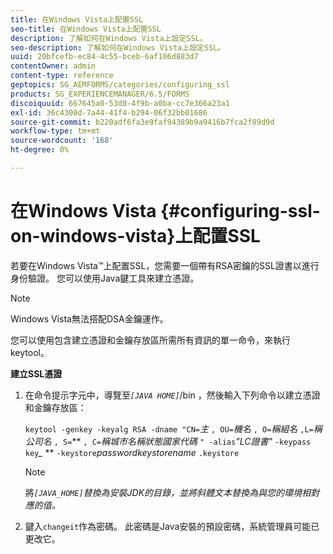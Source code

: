 ```yaml
---
title: 在Windows Vista上配置SSL
seo-title: 在Windows Vista上配置SSL
description: 了解如何在Windows Vista上設定SSL。
seo-description: 了解如何在Windows Vista上設定SSL。
uuid: 20bfcefb-ec84-4c55-bceb-6af106d883d7
contentOwner: admin
content-type: reference
geptopics: SG_AEMFORMS/categories/configuring_ssl
products: SG_EXPERIENCEMANAGER/6.5/FORMS
discoiquuid: 667645a0-53d0-4f9b-a0ba-cc7e366a23a1
exl-id: 36c4300d-7a44-41f4-b294-06f32bb01686
source-git-commit: b220adf6fa3e9faf94389b9a9416b7fca2f89d9d
workflow-type: tm+mt
source-wordcount: '168'
ht-degree: 0%

---
```


# 在Windows Vista {#configuring-ssl-on-windows-vista}上配置SSL

若要在Windows Vista™上配置SSL，您需要一個帶有RSA密鑰的SSL證書以進行身份驗證。 您可以使用Java鍵工具來建立憑證。

>[!NOTE]
>
>Windows Vista無法搭配DSA金鑰運作。

您可以使用包含建立憑證和金鑰存放區所需所有資訊的單一命令，來執行keytool。

**建立SSL憑證**

1. 在命令提示字元中，導覽至&#x200B;*`[JAVA HOME]`*/bin ，然後輸入下列命令以建立憑證和金鑰存放區：

   `keytool -genkey -keyalg RSA -dname "CN=`*主* `, OU=`*機名* `, O=`*稱組名* `,L=`*稱公司名* `, S=`** `, C=`*稱城市名稱狀態國家代碼* `" -alias`*&quot;LC證書&quot;* `-keypass` `key`*_* ** `-keystore`*passwordkeystorename* `.keystore`

   >[!NOTE]
   >
   >將&#x200B;*`[JAVA_HOME]`替換為安裝JDK的目錄，並將斜體文本替換為與您的環境相對應的值。*

1. 鍵入`changeit`作為密碼。 此密碼是Java安裝的預設密碼，系統管理員可能已更改它。
